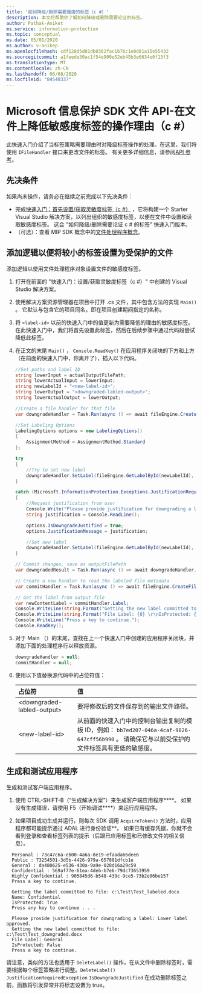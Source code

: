```yaml
---
title: '如何降级/删除需要理由的标签（c #）'
description: 本文将帮助你了解如何降级或删除需要论证的标签。
author: Pathak-Aniket
ms.service: information-protection
ms.topic: conceptual
ms.date: 05/01/2020
ms.author: v-anikep
ms.openlocfilehash: cdf128d5d01db0362fac1b76c1e0d81a15e55432
ms.sourcegitcommit: a1feede30ac1f54e900e52eb45b3e6634e0f13f3
ms.translationtype: MT
ms.contentlocale: zh-CN
ms.lasthandoff: 06/08/2020
ms.locfileid: "84548337"
---
```

# <a name="microsoft-information-protection-sdk-file-api---action-justification-for-lowering-a-sensitivity-label-on-a-file-c"></a>Microsoft 信息保护 SDK 文件 API-在文件上降低敏感度标签的操作理由（c #）

此快速入门介绍了当标签策略需要理由时对降级标签操作的处理。在这里，我们将使用 `IFileHandler` 接口来更改文件的标签。 有关更多详细信息，请参阅[API 参考](/dotnet/api/?term=microsoft.informationprotection)。

## <a name="prerequisites"></a>先决条件

如果尚未操作，请务必在继续之前完成以下先决条件：

- 完成[快速入门：首先设置/获取灵敏度标签（c #）](quick-file-set-get-label-csharp.md) ，它将构建一个 Starter Visual Studio 解决方案，以列出组织的敏感度标签，以便在文件中设置和读取敏感度标签。 这会 "如何降级/删除需要论证 c # 的标签" 快速入门版本。
- （可选）：查看 MIP SDK 概念中的[文件处理程序概念](concept-handler-file-cpp.md)。

## <a name="add-logic-to-set-a-lower-label-to-a-protected-file"></a>添加逻辑以便将较小的标签设置为受保护的文件

添加逻辑以使用文件处理程序对象设置文件的敏感度标签。

1. 打开在前面的 "快速入门：设置/获取灵敏度标签（c #）" 中创建的 Visual Studio 解决方案。

2. 使用解决方案资源管理器在项目中打开 .cs 文件，其中包含方法的实现 `Main()` 。 它默认与包含它的项目同名，即在项目创建期间指定的名称。

3. 将 `<label-id>` 以前的快速入门中的值更新为需要降低的理由的敏感度标签。 在此快速入门中，我们将首先设置此标签，然后在后续步骤中通过代码段尝试降低此标签。

4. 在正文的末尾 `Main()` ， `Console.ReadKey()` 在应用程序关闭块的下方和上方（在前面的快速入门中，你离开了），插入以下代码。

    ```csharp
    //Set paths and label ID
    string lowerInput = actualOutputFilePath;
    string lowerActualInput = lowerInput;
    string newLabelId = "<new-label-id>";
    string lowerOutput = "<downgraded-labled-output>";
    string lowerActualOutput = lowerOutput;

    //Create a file handler for that file
    var downgradeHandler = Task.Run(async () => await fileEngine.CreateFileHandlerAsync(lowerInput, lowerActualInput, true)).Result;

    //Set Labeling Options
    LabelingOptions options = new LabelingOptions()
    {
        AssignmentMethod = AssignmentMethod.Standard
    };

    try
    {
        //Try to set new label
        downgradeHandler.SetLabel(fileEngine.GetLabelById(newLabelId), options, new ProtectionSettings());
    }

    catch (Microsoft.InformationProtection.Exceptions.JustificationRequiredException)
    {
        //Request justification from user
        Console.Write("Please provide justification for downgrading a label: ");
        string justification = Console.ReadLine();

        options.IsDowngradeJustified = true;
        options.JustificationMessage = justification;

        //Set new label
        downgradeHandler.SetLabel(fileEngine.GetLabelById(newLabelId), options, new ProtectionSettings());
    }

    // Commit changes, save as outputFilePath
    var downgradedResult = Task.Run(async () => await downgradeHandler.CommitAsync(lowerActualOutput)).Result;

    // Create a new handler to read the labeled file metadata
    var commitHandler = Task.Run(async () => await fileEngine.CreateFileHandlerAsync(lowerOutput, lowerActualOutput, true)).Result;

    // Get the label from output file
    var newContentLabel = commitHandler.Label;
    Console.WriteLine(string.Format("Getting the new label committed to file: {0}", lowerOutput));
    Console.WriteLine(string.Format("File Label: {0} \r\nIsProtected: {1}", newContentLabel.Label.Name, newContentLabel.IsProtectionAppliedFromLabel.ToString()));
    Console.WriteLine("Press a key to continue.");
    Console.ReadKey();

    ```

5. 对于 Main （）的末尾，查找在上一个快速入门中创建的应用程序关闭块，并添加下面的处理程序行以释放资源。

    ````csharp
    downgradeHandler = null;
    commitHandler = null;

    ````

6. 使用以下值替换源代码中的占位符值：

   | 占位符 | 值 |
   |:----------- |:----- |
   | \<downgraded-labled-output\> | 要将修改后的文件保存到的输出文件路径。 |
   | \<new-label-id\> | 从前面的快速入门中的控制台输出复制的模板 ID，例如： `bb7ed207-046a-4caf-9826-647cff56b990` 。 请确保它与以前受保护的文件标签具有更低的敏感度。 |

## <a name="build-and-test-the-application"></a>生成和测试应用程序

生成和测试客户端应用程序。

1. 使用 CTRL-SHIFT-B（“生成解决方案”）来生成客户端应用程序****。 如果没有生成错误，请使用 F5（开始调试****）来运行应用程序。

2. 如果项目成功生成并运行，则每次 SDK 调用 `AcquireToken()` 方法时，应用程序都可能提示通过 ADAL 进行身份验证**。 如果已有缓存凭据，你就不会看到登录和查看标签列表的提示（后跟已应用标签和已修改文件的相关信息）。

  ```console
    Personal : 73c47c6a-eb00-4a6a-8e19-efaada66dee6
    Public : 73254501-3d5b-4426-979a-657881dfcb1e
    General : da480625-e536-430a-9a9e-028d16a29c59
    Confidential : 569af77e-61ea-4deb-b7e6-79dc73653959
    Highly Confidential : 905845d6-b548-439c-9ce5-73b2e06be157
    Press a key to continue.

    Getting the label committed to file: c:\Test\Test_labeled.docx
    Name: Confidential
    IsProtected: True
    Press any key to continue . . .

    Please provide justification for downgrading a label: Lower label approved.
    Getting the new label committed to file: c:\Test\Test_downgraded.docx
    File Label: General
    IsProtected: False
    Press a key to continue.
   ```

请注意，类似的方法也适用于 `DeleteLabel()` 操作，在从文件中删除标签时，需要根据每个标签策略进行调整。`DeleteLabel()` `JustificationRequiredException` `IsDowngradeJustified` 在成功删除标签之前，函数将引发异常并将标志设置为 true。